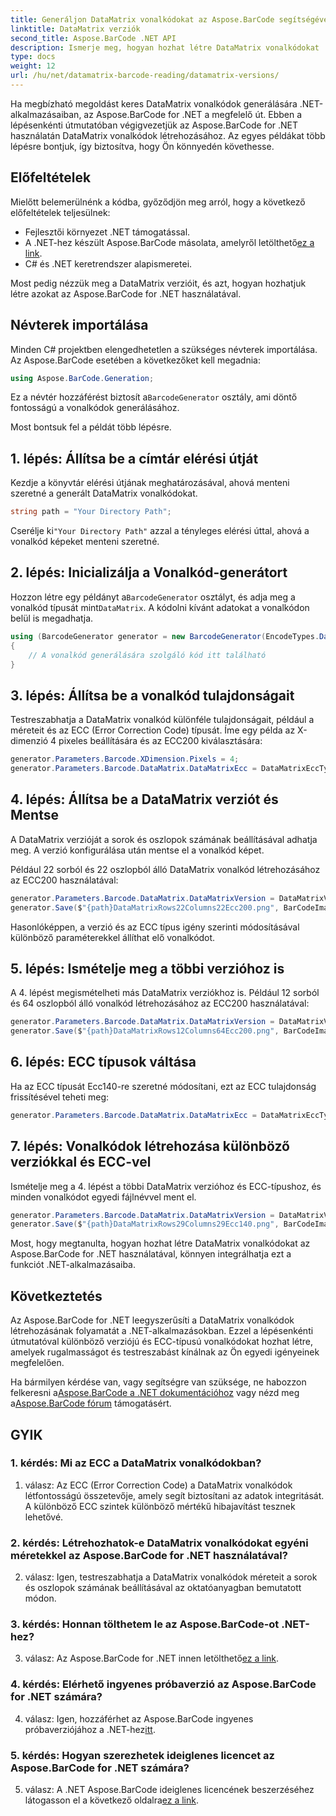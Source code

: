 ```yaml
---
title: Generáljon DataMatrix vonalkódokat az Aspose.BarCode segítségével .NET-hez
linktitle: DataMatrix verziók
second_title: Aspose.BarCode .NET API
description: Ismerje meg, hogyan hozhat létre DataMatrix vonalkódokat .NET-ben az Aspose.BarCode for .NET használatával. Egyéni méretek, ECC-támogatás és még sok más.
type: docs
weight: 12
url: /hu/net/datamatrix-barcode-reading/datamatrix-versions/
---
```

Ha megbízható megoldást keres DataMatrix vonalkódok generálására .NET-alkalmazásaiban, az Aspose.BarCode for .NET a megfelelő út. Ebben a lépésenkénti útmutatóban végigvezetjük az Aspose.BarCode for .NET használatán DataMatrix vonalkódok létrehozásához. Az egyes példákat több lépésre bontjuk, így biztosítva, hogy Ön könnyedén követhesse.

## Előfeltételek

Mielőtt belemerülnénk a kódba, győződjön meg arról, hogy a következő előfeltételek teljesülnek:
- Fejlesztői környezet .NET támogatással.
-  A .NET-hez készült Aspose.BarCode másolata, amelyről letölthető[ez a link](https://releases.aspose.com/barcode/net/).
- C# és .NET keretrendszer alapismeretei.

Most pedig nézzük meg a DataMatrix verzióit, és azt, hogyan hozhatjuk létre azokat az Aspose.BarCode for .NET használatával.

## Névterek importálása

Minden C# projektben elengedhetetlen a szükséges névterek importálása. Az Aspose.BarCode esetében a következőket kell megadnia:

```csharp
using Aspose.BarCode.Generation;
```

 Ez a névtér hozzáférést biztosít a`BarcodeGenerator` osztály, ami döntő fontosságú a vonalkódok generálásához.

Most bontsuk fel a példát több lépésre.

## 1. lépés: Állítsa be a címtár elérési útját

Kezdje a könyvtár elérési útjának meghatározásával, ahová menteni szeretné a generált DataMatrix vonalkódokat.

```csharp
string path = "Your Directory Path";
```

 Cserélje ki`"Your Directory Path"` azzal a tényleges elérési úttal, ahová a vonalkód képeket menteni szeretné.

## 2. lépés: Inicializálja a Vonalkód-generátort

 Hozzon létre egy példányt a`BarcodeGenerator` osztályt, és adja meg a vonalkód típusát mint`DataMatrix`. A kódolni kívánt adatokat a vonalkódon belül is megadhatja.

```csharp
using (BarcodeGenerator generator = new BarcodeGenerator(EncodeTypes.DataMatrix, "Åspóse.Barcóde©"))
{
    // A vonalkód generálására szolgáló kód itt található
}
```

## 3. lépés: Állítsa be a vonalkód tulajdonságait

Testreszabhatja a DataMatrix vonalkód különféle tulajdonságait, például a méreteit és az ECC (Error Correction Code) típusát. Íme egy példa az X-dimenzió 4 pixeles beállítására és az ECC200 kiválasztására:

```csharp
generator.Parameters.Barcode.XDimension.Pixels = 4;
generator.Parameters.Barcode.DataMatrix.DataMatrixEcc = DataMatrixEccType.Ecc200;
```

## 4. lépés: Állítsa be a DataMatrix verziót és Mentse

A DataMatrix verzióját a sorok és oszlopok számának beállításával adhatja meg. A verzió konfigurálása után mentse el a vonalkód képet.

Például 22 sorból és 22 oszlopból álló DataMatrix vonalkód létrehozásához az ECC200 használatával:

```csharp
generator.Parameters.Barcode.DataMatrix.DataMatrixVersion = DataMatrixVersion.ECC200_22x22;
generator.Save($"{path}DataMatrixRows22Columns22Ecc200.png", BarCodeImageFormat.Png);
```

Hasonlóképpen, a verzió és az ECC típus igény szerinti módosításával különböző paraméterekkel állíthat elő vonalkódot.

## 5. lépés: Ismételje meg a többi verzióhoz is

A 4. lépést megismételheti más DataMatrix verziókhoz is. Például 12 sorból és 64 oszlopból álló vonalkód létrehozásához az ECC200 használatával:

```csharp
generator.Parameters.Barcode.DataMatrix.DataMatrixVersion = DataMatrixVersion.DMRE_12x64;
generator.Save($"{path}DataMatrixRows12Columns64Ecc200.png", BarCodeImageFormat.Png);
```

## 6. lépés: ECC típusok váltása

Ha az ECC típusát Ecc140-re szeretné módosítani, ezt az ECC tulajdonság frissítésével teheti meg:

```csharp
generator.Parameters.Barcode.DataMatrix.DataMatrixEcc = DataMatrixEccType.Ecc140;
```

## 7. lépés: Vonalkódok létrehozása különböző verziókkal és ECC-vel

Ismételje meg a 4. lépést a többi DataMatrix verzióhoz és ECC-típushoz, és minden vonalkódot egyedi fájlnévvel ment el.

```csharp
generator.Parameters.Barcode.DataMatrix.DataMatrixVersion = DataMatrixVersion.ECC000_140_29x29;
generator.Save($"{path}DataMatrixRows29Columns29Ecc140.png", BarCodeImageFormat.Png);
```

Most, hogy megtanulta, hogyan hozhat létre DataMatrix vonalkódokat az Aspose.BarCode for .NET használatával, könnyen integrálhatja ezt a funkciót .NET-alkalmazásaiba.

## Következtetés

Az Aspose.BarCode for .NET leegyszerűsíti a DataMatrix vonalkódok létrehozásának folyamatát a .NET-alkalmazásokban. Ezzel a lépésenkénti útmutatóval különböző verziójú és ECC-típusú vonalkódokat hozhat létre, amelyek rugalmasságot és testreszabást kínálnak az Ön egyedi igényeinek megfelelően.

 Ha bármilyen kérdése van, vagy segítségre van szüksége, ne habozzon felkeresni a[Aspose.BarCode a .NET dokumentációhoz](https://reference.aspose.com/barcode/net/) vagy nézd meg a[Aspose.BarCode fórum](https://forum.aspose.com/c/barcode/13) támogatásért.

## GYIK

### 1. kérdés: Mi az ECC a DataMatrix vonalkódokban?

1. válasz: Az ECC (Error Correction Code) a DataMatrix vonalkódok létfontosságú összetevője, amely segít biztosítani az adatok integritását. A különböző ECC szintek különböző mértékű hibajavítást tesznek lehetővé.

### 2. kérdés: Létrehozhatok-e DataMatrix vonalkódokat egyéni méretekkel az Aspose.BarCode for .NET használatával?

2. válasz: Igen, testreszabhatja a DataMatrix vonalkódok méreteit a sorok és oszlopok számának beállításával az oktatóanyagban bemutatott módon.

### 3. kérdés: Honnan tölthetem le az Aspose.BarCode-ot .NET-hez?

 3. válasz: Az Aspose.BarCode for .NET innen letölthető[ez a link](https://releases.aspose.com/barcode/net/).

### 4. kérdés: Elérhető ingyenes próbaverzió az Aspose.BarCode for .NET számára?

 4. válasz: Igen, hozzáférhet az Aspose.BarCode ingyenes próbaverziójához a .NET-hez[itt](https://releases.aspose.com/).

### 5. kérdés: Hogyan szerezhetek ideiglenes licencet az Aspose.BarCode for .NET számára?

 5. válasz: A .NET Aspose.BarCode ideiglenes licencének beszerzéséhez látogasson el a következő oldalra[ez a link](https://purchase.aspose.com/temporary-license/).